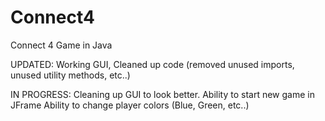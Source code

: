 # Connect4
Connect 4 Game in Java

UPDATED: Working GUI, Cleaned up code (removed unused imports, unused utility methods, etc..)

IN PROGRESS: Cleaning up GUI to look better.
             Ability to start new game in JFrame
             Ability to change player colors (Blue, Green, etc..)
